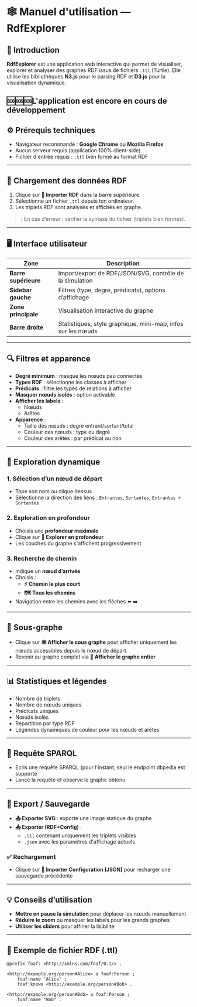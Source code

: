 # 🕸️ Manuel d'utilisation — RdfExplorer

## 📌 Introduction

**RdfExplorer** est une application web interactive qui permet de visualiser, explorer et analyser des graphes RDF issus de fichiers `.ttl` (Turtle). Elle utilise les bibliothèques **N3.js** pour le parsing RDF et **D3.js** pour la visualisation dynamique.

​🆘​​🆘​​🆘​ **L'application est encore en cours de développement**
---

## ⚙️ Prérequis techniques

- Navigateur recommandé : **Google Chrome** ou **Mozilla Firefox**
- Aucun serveur requis (application 100% client-side)
- Fichier d'entrée requis : `.ttl` bien formé au format RDF

---

## 📂 Chargement des données RDF

1. Clique sur **📁 Importer RDF** dans la barre supérieure.
2. Sélectionne un fichier `.ttl` depuis ton ordinateur.
3. Les triplets RDF sont analysés et affichés en graphe.

> ℹ️ En cas d’erreur : vérifier la syntaxe du fichier (triplets bien formés).

---

## 🖥️ Interface utilisateur

| Zone | Description |
|------|-------------|
| **Barre supérieure** | Import/export de RDF/JSON/SVG, contrôle de la simulation |
| **Sidebar gauche** | Filtres (type, degré, prédicats), options d’affichage |
| **Zone principale** | Visualisation interactive du graphe |
| **Barre droite** | Statistiques, style graphique, mini-map, infos sur les nœuds |

---

## 🔍 Filtres et apparence

- **Degré minimum** : masque les nœuds peu connectés
- **Types RDF** : sélectionne les classes à afficher
- **Prédicats** : filtre les types de relations à afficher
- **Masquer nœuds isolés** : option activable
- **Afficher les labels** :
  - Nœuds
  - Arêtes
- **Apparence** :
  - Taille des nœuds : degré entrant/sortant/total
  - Couleur des nœuds : type ou degré
  - Couleur des arêtes : par prédicat ou non

---

## 🧭 Exploration dynamique

### 1. Sélection d’un nœud de départ
- Tape son nom ou clique dessus
- Sélectionne la direction des liens : `Entrantes`, `Sortantes`, `Entrantes + Sortantes`

### 2. Exploration en profondeur
- Choisis une **profondeur maximale**
- Clique sur **🎯 Explorer en profondeur**
- Les couches du graphe s'affichent progressivement

### 3. Recherche de chemin
- Indique un **nœud d’arrivée**
- Choisis :
  - **⚡ Chemin le plus court**
  - **🗺️ Tous les chemins**
- Navigation entre les chemins avec les flèches ⬅️ ➡️

---

## 🌳 Sous-graphe

- Clique sur **🕸️ Afficher le sous graphe** pour afficher uniquement les nœuds accessibles depuis le nœud de départ.
- Revenir au graphe complet via **🌳 Afficher le graphe entier**

---

## 📊 Statistiques et légendes

- Nombre de triplets
- Nombre de nœuds uniques
- Prédicats uniques
- Nœuds isolés
- Répartition par type RDF
- Légendes dynamiques de couleur pour les nœuds et arêtes

---

## 📝 Requête SPARQL

- Ecris une requête SPARQL (pour l'instant, seul le endpoint dbpedia est supporté
- Lance la requête et observe le graphe obtenu

---

## 💾 Export / Sauvegarde

- **📤 Exporter SVG** : exporte une image statique du graphe
- **📤 Exporter (RDF+Config)** :
  - `.ttl` contenant uniquement les triplets visibles
  - `.json` avec les paramètres d'affichage actuels

### ✅ Rechargement
- Clique sur **📁 Importer Configuration (JSON)** pour recharger une sauvegarde précédente

---

## 💡 Conseils d’utilisation

- **Mettre en pause la simulation** pour déplacer les nœuds manuellement
- **Réduire le zoom** ou masquer les labels pour les grands graphes
- **Utiliser les sliders** pour affiner la lisibilité

---

## 📎 Exemple de fichier RDF (.ttl)

```ttl
@prefix foaf: <http://xmlns.com/foaf/0.1/> .

<http://example.org/person#Alice> a foaf:Person ;
    foaf:name "Alice" ;
    foaf:knows <http://example.org/person#Bob> .

<http://example.org/person#Bob> a foaf:Person ;
    foaf:name "Bob" .
